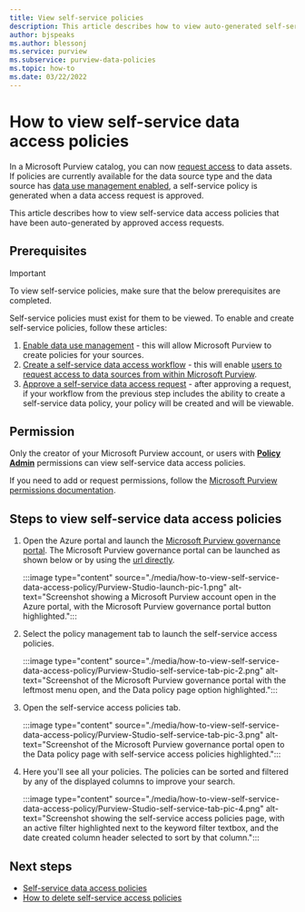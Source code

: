 ```yaml
---
title: View self-service policies 
description: This article describes how to view auto-generated self-service access policies 
author: bjspeaks
ms.author: blessonj
ms.service: purview
ms.subservice: purview-data-policies
ms.topic: how-to
ms.date: 03/22/2022
---
```


# How to view self-service data access policies

In a Microsoft Purview catalog, you can now [request access](how-to-request-access.md) to data assets. If policies are currently available for the data source type and the data source has [data use management enabled](how-to-enable-data-use-management.md), a self-service policy is generated when a data access request is approved.

This article describes how to view self-service data access policies that have been auto-generated by approved access requests.

## Prerequisites

> [!IMPORTANT]
> To view self-service policies, make sure that the below prerequisites are completed.

Self-service policies must exist for them to be viewed. To enable and create self-service policies, follow these articles:

1. [Enable data use management](how-to-enable-data-use-management.md) - this will allow Microsoft Purview to create policies for your sources.
1. [Create a self-service data access workflow](./how-to-workflow-self-service-data-access-hybrid.md) - this will enable [users to request access to data sources from within Microsoft Purview](how-to-request-access.md).
1. [Approve a self-service data access request](how-to-workflow-manage-requests-approvals.md#approvals) - after approving a request, if your workflow from the previous step includes the ability to create a self-service data policy, your policy will be created and will be viewable.

## Permission

Only the creator of your Microsoft Purview account, or users with [**Policy Admin**](catalog-permissions.md#roles) permissions can view self-service data access policies.

If you need to add or request permissions, follow the [Microsoft Purview permissions documentation](catalog-permissions.md#add-users-to-roles).

## Steps to view self-service data access policies

1. Open the Azure portal and launch the [Microsoft Purview governance portal](https://web.purview.azure.com/resource/). The Microsoft Purview governance portal can be launched as shown below or by using the [url directly](https://web.purview.azure.com/resource/).

    :::image type="content" source="./media/how-to-view-self-service-data-access-policy/Purview-Studio-launch-pic-1.png" alt-text="Screenshot showing a Microsoft Purview account open in the Azure portal, with the Microsoft Purview governance portal button highlighted.":::

1. Select the policy management tab to launch the self-service access policies.

    :::image type="content" source="./media/how-to-view-self-service-data-access-policy/Purview-Studio-self-service-tab-pic-2.png" alt-text="Screenshot of the Microsoft Purview governance portal with the leftmost menu open, and the Data policy page option highlighted.":::

1. Open the self-service access policies tab.

    :::image type="content" source="./media/how-to-view-self-service-data-access-policy/Purview-Studio-self-service-tab-pic-3.png" alt-text="Screenshot of the Microsoft Purview governance portal open to the Data policy page with self-service access policies highlighted.":::

1. Here you'll see all your policies. The policies can be sorted and filtered by any of the displayed columns to improve your search.

    :::image type="content" source="./media/how-to-view-self-service-data-access-policy/Purview-Studio-self-service-tab-pic-4.png" alt-text="Screenshot showing the self-service access policies page, with an active filter highlighted next to the keyword filter textbox, and the date created column header selected to sort by that column.":::

## Next steps

- [Self-service data access policies](./concept-self-service-data-access-policy.md)
- [How to delete self-service access policies](how-to-delete-self-service-data-access-policy.md)
